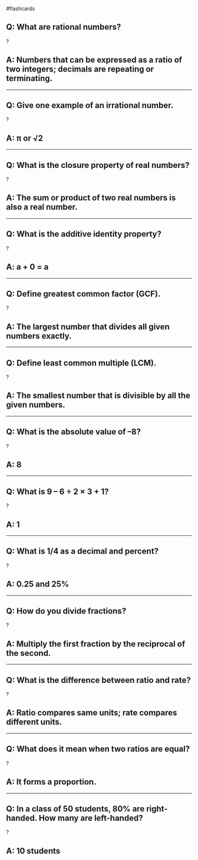 #flashcards 
## Q: What are rational numbers?
?
## A: Numbers that can be expressed as a ratio of two integers; decimals are repeating or terminating.

---

## Q: Give one example of an irrational number.
?
## A: π or √2

---

## Q: What is the closure property of real numbers?
?
## A: The sum or product of two real numbers is also a real number.

---

## Q: What is the additive identity property?
?
## A: a + 0 = a

---

## Q: Define greatest common factor (GCF).
?
## A: The largest number that divides all given numbers exactly.

---

## Q: Define least common multiple (LCM).
?
## A: The smallest number that is divisible by all the given numbers.
<!--SR:!2025-06-27,1,250-->

---

## Q: What is the absolute value of –8?
?
## A: 8

---

## Q: What is 9 – 6 ÷ 2 × 3 + 1?
?
## A: 1

---

## Q: What is 1/4 as a decimal and percent?
?
## A: 0.25 and 25%

---

## Q: How do you divide fractions?
?
## A: Multiply the first fraction by the reciprocal of the second.

---

## Q: What is the difference between ratio and rate?
?
## A: Ratio compares same units; rate compares different units.

---

## Q: What does it mean when two ratios are equal?
?
## A: It forms a proportion.

---

## Q: In a class of 50 students, 80% are right-handed. How many are left-handed?
?
## A: 10 students
